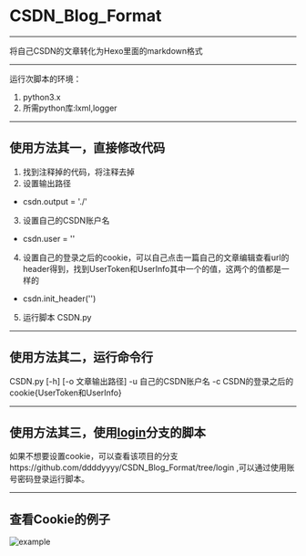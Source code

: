# CSDN_Blog_Format
---

将自己CSDN的文章转化为Hexo里面的markdown格式

---

运行次脚本的环境：
1. python3.x
2. 所需python库:lxml,logger

---

## 使用方法其一，直接修改代码

1. 找到注释掉的代码，将注释去掉
2. 设置输出路径
 - csdn.output = './'
3. 设置自己的CSDN账户名
 - csdn.user = ''
4. 设置自己的登录之后的cookie，可以自己点击一篇自己的文章编辑查看url的header得到，找到UserToken和UserInfo其中一个的值，这两个的值都是一样的
 - csdn.init_header('')
5. 运行脚本
CSDN.py

---

## 使用方法其二，运行命令行

CSDN.py [-h] [-o 文章输出路径] -u 自己的CSDN账户名 -c  CSDN的登录之后的cookie{UserToken和UserInfo}

---

## 使用方法其三，使用[login](https://github.com/ddddyyyy/CSDN_Blog_Format/tree/login)分支的脚本

如果不想要设置cookie，可以查看该项目的分支https://github.com/ddddyyyy/CSDN_Blog_Format/tree/login
,可以通过使用账号密码登录运行脚本。

---

## 查看Cookie的例子
![example](https://github.com/ddddyyyy/CSDN_Blog_Format/blob/master/img/cookie%E6%9F%A5%E7%9C%8B.png)
